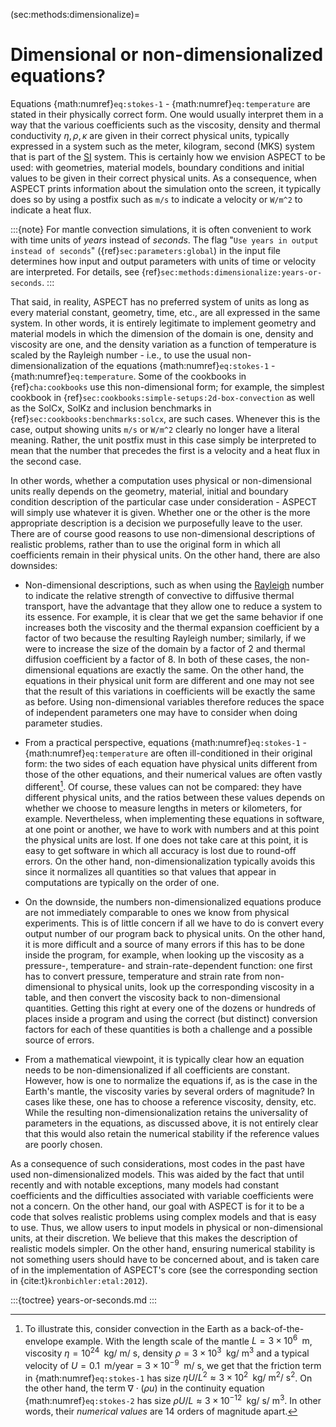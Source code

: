 (sec:methods:dimensionalize)=
# Dimensional or non-dimensionalized equations?

Equations {math:numref}`eq:stokes-1` - {math:numref}`eq:temperature` are stated in their physically correct form.
One would usually interpret them in a way that the various coefficients such as the viscosity, density and thermal conductivity $\eta,\rho,\kappa$ are given in their correct physical units, typically expressed in a system such as the meter, kilogram, second (MKS) system that is part of the [SI](https://en.wikipedia.org/wiki/SI) system.
This is certainly how we envision ASPECT to be used: with geometries, material models, boundary conditions and initial values to be given in their correct physical units.
As a consequence, when ASPECT prints information about the simulation onto the screen, it typically does so by using a postfix such as `m/s` to indicate a velocity or `W/m^2` to indicate a heat flux.

:::{note}
For mantle convection simulations, it is often convenient to work with time units of *years* instead of *seconds*.
The flag "`Use years in output instead of seconds`" ({ref}`sec:parameters:global`) in the input file determines how input and output parameters with units of time or velocity are interpreted.
For details, see {ref}`sec:methods:dimensionalize:years-or-seconds`.
:::

That said, in reality, ASPECT has no preferred system of units as long as every material constant, geometry, time, etc., are all expressed in the same system.
In other words, it is entirely legitimate to implement geometry and material models in which the dimension of the domain is one, density and viscosity are one, and the density variation as a function of temperature is scaled by the Rayleigh number - i.e., to use the usual non-dimensionalization of the equations {math:numref}`eq:stokes-1` - {math:numref}`eq:temperature`.
Some of the cookbooks in {ref}`cha:cookbooks` use this non-dimensional form; for example, the simplest cookbook in {ref}`sec:cookbooks:simple-setups:2d-box-convection` as well as the SolCx, SolKz and inclusion benchmarks in {ref}`sec:cookbooks:benchmarks:solcx`, are such cases.
Whenever this is the case, output showing units `m/s` or `W/m^2` clearly no longer have a literal meaning.
Rather, the unit postfix must in this case simply be interpreted to mean that the number that precedes the first is a velocity and a heat flux in the second case.

In other words, whether a computation uses physical or non-dimensional units really depends on the geometry, material, initial and boundary condition description of the particular case under consideration - ASPECT will simply use whatever it is given.
Whether one or the other is the more appropriate description is a decision we purposefully leave to the user.
There are of course good reasons to use non-dimensional descriptions of realistic problems, rather than to use the original form in which all coefficients remain in their physical units.
On the other hand, there are also downsides:

-   Non-dimensional descriptions, such as when using the [Rayleigh](https://en.wikipedia.org/wiki/Rayleigh_number) number to indicate the relative strength of convective to diffusive thermal transport, have the advantage that they allow one to reduce a system to its essence.
For example, it is clear that we get the same behavior if one increases both the viscosity and the thermal expansion coefficient by a factor of two because the resulting Rayleigh number; similarly, if we were to increase the size of the domain by a factor of 2 and thermal diffusion coefficient by a factor of 8.
In both of these cases, the non-dimensional equations are exactly the same. On the other hand, the equations in their physical unit form are different and one may not see that the result of this variations in coefficients will be exactly the same as before.
Using non-dimensional variables therefore reduces the space of independent parameters one may have to consider when doing parameter studies.

-   From a practical perspective, equations {math:numref}`eq:stokes-1` - {math:numref}`eq:temperature` are often ill-conditioned in their original form: the two sides of each equation have physical units different from those of the other equations, and their numerical values are often vastly different[^footnote1].
Of course, these values can not be compared: they have different physical units, and the ratios between these values depends on whether we choose to measure lengths in meters or kilometers, for example.
Nevertheless, when implementing these equations in software, at one point or another, we have to work with numbers and at this point the physical units are lost.
If one does not take care at this point, it is easy to get software in which all accuracy is lost due to round-off errors.
On the other hand, non-dimensionalization typically avoids this since it normalizes all quantities so that values that appear in computations are typically on the order of one.

-   On the downside, the numbers non-dimensionalized equations produce are not immediately comparable to ones we know from physical experiments.
This is of little concern if all we have to do is convert every output number of our program back to physical units.
On the other hand, it is more difficult and a source of many errors if this has to be done inside the program, for example, when looking up the viscosity as a pressure-, temperature- and strain-rate-dependent function: one first has to convert pressure, temperature and strain rate from non-dimensional to physical units, look up the corresponding viscosity in a table, and then convert the viscosity back to non-dimensional quantities.
Getting this right at every one of the dozens or hundreds of places inside a program and using the correct (but distinct) conversion factors for each of these quantities is both a challenge and a possible source of errors.

-   From a mathematical viewpoint, it is typically clear how an equation needs to be non-dimensionalized if all coefficients are constant.
However, how is one to normalize the equations if, as is the case in the Earth's mantle, the viscosity varies by several orders of magnitude?
In cases like these, one has to choose a reference viscosity, density, etc.
While the resulting non-dimensionalization retains the universality of parameters in the equations, as discussed above, it is not entirely clear that this would also retain the numerical stability if the reference values are poorly chosen.

As a consequence of such considerations, most codes in the past have used non-dimensionalized models.
This was aided by the fact that until recently and with notable exceptions, many models had constant coefficients and the difficulties associated with variable coefficients were not a concern.
On the other hand, our goal with ASPECT is for it to be a code that solves realistic problems using complex models and that is easy to use.
Thus, we allow users to input models in physical or non-dimensional units, at their discretion. We believe that this makes the description of realistic models simpler.
On the other hand, ensuring numerical stability is not something users should have to be concerned about, and is taken care of in the implementation of ASPECT's core (see the corresponding section in {cite:t}`kronbichler:etal:2012`).

:::{toctree}
years-or-seconds.md
:::


[^footnote1]: To illustrate this, consider convection in the Earth as a back-of-the-envelope example.
With the length scale of the mantle $L=3\times 10^{6}\;\text{ m}$, viscosity $\eta=10^{24} \; \text{ kg}/\text{ m}/\text{ s}$, density $\rho=3\times 10^{3} \; \text{ kg}/\text{ m}^3$ and a typical velocity of $U=0.1\;\text{ m}/\text{year}=3\times 10^{-9}\; \text{ m}/\text{ s}$, we get that the friction term in {math:numref}`eq:stokes-1` has size $\eta U/L^2 \approx 3\times 10^{2} \; \text{ kg}/\text{ m}^2/\text{ s}^2$.
On the other hand, the term $\nabla\cdot(\rho u)$ in the continuity equation {math:numref}`eq:stokes-2` has size $\rho U/L\approx 3\times 10^{-12} \; \text{ kg}/\text{ s}/\text{ m}^3$.
In other words, their *numerical values* are 14 orders of magnitude apart.
